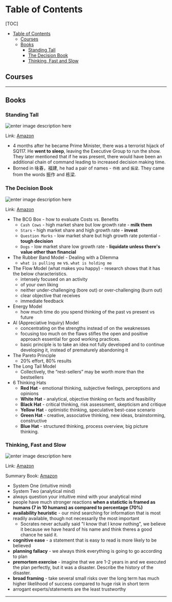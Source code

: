# Table of Contents

[TOC]

<!-- Manually creating TOCs so that it displays on GitHub -->

- [Table of Contents](#table-of-contents)
  - [Courses <a name="courses"></a>](#courses-)
  - [Books <a name="books"></a>](#books-)
    - [Standing Tall <a name="standing-tall"></a>](#standing-tall-)
    - [The Decision Book <a name="decision-book"></a>](#the-decision-book-)
    - [Thinking, Fast and Slow <a name="thinking-fast-and-slow"></a>](#thinking-fast-and-slow-)

<!-- ACTUAL SECTIONS -->

## Courses <a name="courses"></a>

---

## Books <a name="books"></a>

### Standing Tall <a name="standing-tall"></a>

![enter image description here](https://images-na.ssl-images-amazon.com/images/I/41rQf+0zGiL._SX332_BO1,204,203,200_.jpg)

Link: [Amazon](https://www.amazon.com/Standing-Tall-Chok-Tong-Years/dp/9811234396)

- 4 months after he became Prime Minister, there was a terrorist hijack of SQ117. He **went to sleep**, leaving the Executive Group to run the show. They later mentioned that if he was present, there would have been an additional chain of command leading to increased decision making time.
- Borned in 咏春，福建, he had a pair of names - `作栋` and `振梁`. They came from the words 振作 and 栋梁.

### The Decision Book <a name="decision-book"></a>

![enter image description here](https://images-na.ssl-images-amazon.com/images/I/41VPVlw8UTL._SX310_BO1,204,203,200_.jpg)

Link: [Amazon](https://www.amazon.sg/Decision-Book-models-strategic-thinking/dp/1781259542/ref=asc_df_1781259542/?tag=googleshoppin-22&linkCode=df0&hvadid=389055537118&hvpos=&hvnetw=g&hvrand=17167218920788847931&hvpone=&hvptwo=&hvqmt=&hvdev=c&hvdvcmdl=&hvlocint=&hvlocphy=9062538&hvtargid=pla-406163979793&psc=1)

- The BCG Box - how to evaluate Costs vs. Benefits
  - `Cash Cows` - high market share but low growth rate - **milk them**
  - `Stars` - high market share and high growth rate - **invest**
  - `Question Marks` - low market share but high growth rate potential - **tough decision**
  - `Dogs` - low market share low growth rate - **liquidate unless there's value other than financial**
- The Rubber Band Model - Dealing with a Dilemma
  - `what is pulling me` vs. `what is holding me`
- The Flow Model (what makes you happy) - research shows that it has the below characteristics. 
  - intensely focused on an activity
  - of your own liking
  - neither under-challenging (bore out) or over-challenging (burn out)
  - clear objective that receives
  - immediate feedback
- Energy Model
  - how much time do you spend thinking of the past vs present vs future
- AI (Appreciative Inquiry) Model
  - concentrating on the strengths instead of on the weaknesses
  - focusing too much on the flaws stifles the open and positive approach essential for good working practices. 
  - basic principle is to take an idea not fully developed and to continue developing it, instead of prematurely abandoning it
- The Pareto Principle
  - 20% effort, 80% results
- The Long Tail Model
  - Collectively, the “rest-sellers” may be worth more than the bestsellers
- 6 Thinking Hats
  - **Red Hat** - emotional thinking, subjective feelings, perceptions and opinions
  - **White Hat** - analytical, objective thinking on facts and feasibility
  - **Black Hat** - critical thinking, risk assessment, skepticism and critique
  - **Yellow Hat** - optimistic thinking, speculative best-case scenario
  - **Green Hat** - creative, associative thinking, new ideas, brainstorming, constructive
  - **Blue Hat** - structured thinking, process overview, big picture thinking. 

### Thinking, Fast and Slow <a name="thinking-fast-and-slow"></a>

![enter image description here](https://images-na.ssl-images-amazon.com/images/I/41r2OmyhA+L._SX324_BO1,204,203,200_.jpg)

Link: [Amazon](https://www.amazon.sg/Thinking-Fast-Slow-Daniel-Kahneman/dp/0141033576/ref=asc_df_0141033576/?tag=googleshoppin-22&linkCode=df0&hvadid=389120532389&hvpos=&hvnetw=g&hvrand=18020406614756869676&hvpone=&hvptwo=&hvqmt=&hvdev=c&hvdvcmdl=&hvlocint=&hvlocphy=9062515&hvtargid=pla-394582189334&psc=1)

Summary Book: [Amazon](https://www.amazon.com/dp/B07W2X1SG6/ref=nodl_?ref_=r_sa_glf_b_0_hdrw_ss_CAAUAAA)

- System One (intuitive mind)
- System Two (analytical mind)
- always question your intuitive mind with your analytical mind
- people have much stronger reactions **when a statictic is framed as humans (7 in 10 humans) as compared to percentage (70%)**
- **availability heuristic** - our mind searching for information that is most readily available, though not necessarily the most important
  - Socrates never actually said "I know that I know nothing", we believe it because we have heard of his name and think theres a good chance he said it.
- **cognitive ease** - a statement that is easy to read is more likely to be believed
- **planning fallacy** - we always think everything is going to go according to plan
- **premortem exercise** - imagine that we are 1-2 years in and we executed the plan perfectly, but it was a disaster. Describe the history of the disaster.
- **broad framing** - take several small risks over the long term has much higher likelihood of success compared to huge risk in short term
- arrogant experts/statements are the least trustworthy


---